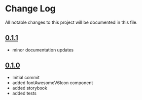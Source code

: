 # Change Log

All notable changes to this project will be documented in this file.

## [0.1.1](https://github.com/code-dot-org/code-dot-org/pull/55797)
* minor documentation updates

## [0.1.0](https://github.com/code-dot-org/code-dot-org/pull/55305)
* Initial commit
* added fontAwesomeV6Icon component
* added storybook
* added tests